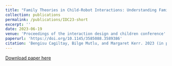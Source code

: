 ```yaml
---
title: "Family Theories in Child-Robot Interactions: Understanding Families as a Whole for Child-Robot Interaction Design"
collection: publications
permalink: /publications/IDC23-short
excerpt: ''
date: 2023-06-19
venue: 'Proceedings of the interaction design and children conference'
paperurl: 'https://doi.org/10.1145/3585088.3589386'
citation: 'Bengisu Cagiltay, Bilge Mutlu, and Margaret Kerr. 2023 (in press). Family Theories in Child-Robot Interactions: Understanding Families as a Whole for Child-Robot Interaction Design. In Interaction Design and Children (IDC 23). Association for Computing Machinery, New York, NY, USA.'
---
```


[Download paper here](https://bengisucagiltay.github.io/files/IDC23_Family_Systems_Theory_BengisuCagiltay.pdf)

<!-- [Watch our Paper Talk Here]() -->

<!-- [![Watch our Paper Talk Here]() -->
